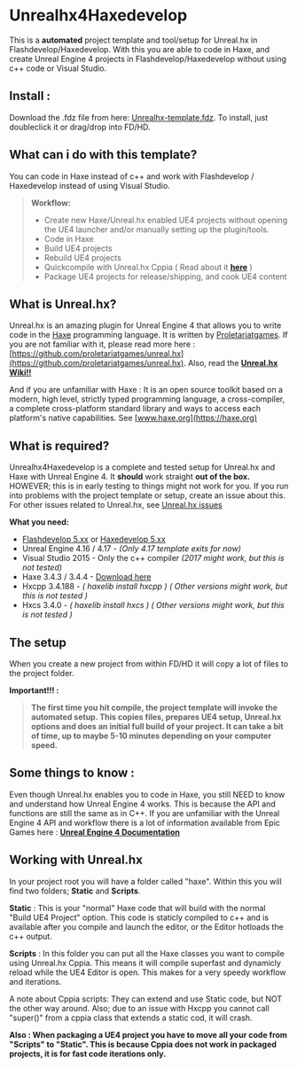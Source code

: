 # Unrealhx4Haxedevelop

This is a **automated** project template and tool/setup for Unreal.hx in Flashdevelop/Haxedevelop. With this you are able to code in Haxe, and create Unreal Engine 4 projects in Flashdevelop/Haxedevelop without using c++ code or Visual Studio.

## Install :
Download the .fdz file from here:
[Unrealhx-template.fdz](https://github.com/datee/Unrealhx4Haxedevelop/raw/master/Unrealhx-template.fdz).
To install, just doubleclick it or drag/drop into FD/HD.

## What can i do with this template?
You can code in Haxe instead of c++ and work with Flashdevelop / Haxedevelop instead of using Visual Studio.

> **Workflow:**
>- Create new Haxe/Unreal.hx enabled UE4 projects without opening the UE4 launcher and/or manually setting up the plugin/tools.
>- Code in Haxe
>- Build UE4 projects
>- Rebuild UE4 projects
>- Quickcompile with Unreal.hx Cppia ( Read about it [**here**](https://github.com/proletariatgames/unreal.hx/wiki/Faster-compiler-iteration-with-cppia) )
>- Package UE4 projects for release/shipping, and cook UE4 content
 
## What is Unreal.hx?
Unreal.hx is an amazing plugin for Unreal Engine 4 that allows you to write code in the [Haxe](https://haxe.org) programming language. It is written by [Proletariatgames](http://proletariat.com/).
If you are not familiar with it, please read more here : [https://github.com/proletariatgames/unreal.hx](https://github.com/proletariatgames/unreal.hx). 
Also, read the [**Unreal.hx Wiki!!**](https://github.com/proletariatgames/unreal.hx/wiki)

And if you are unfamiliar with Haxe : It is an open source toolkit based on a modern, high level, strictly typed programming language, a cross-compiler, a complete cross-platform standard library and ways to access each platform's native capabilities. See [www.haxe.org](https://haxe.org)


## What is required?
Unrealhx4Haxedevelop is a complete and tested setup for Unreal.hx and Haxe with Unreal Engine 4. It **should** work straight **out of the box.** HOWEVER; this is in early testing to things might not work for you. If you run into problems with the project template or setup, create an issue about this. For other issues related to Unreal.hx, see [Unreal.hx issues](https://github.com/proletariatgames/unreal.hx/issues)

**What you need:**
- [Flashdevelop 5.xx](http://www.flashdevelop.org/) or [Haxedevelop 5.xx](http://haxedevelop.org/)
- Unreal Engine 4.16 / 4.17 - *(Only 4.17 template exits for now)*
- Visual Studio 2015 - Only the c++ compiler *(2017 might work, but this is not tested)*
- Haxe 3.4.3 / 3.4.4 - [Download here](https://haxe.org/download/)
- Hxcpp 3.4.188 - *( haxelib install hxcpp )* *( Other versions might work, but this is not tested )*
- Hxcs 3.4.0 - *( haxelib install hxcs )* *( Other versions might work, but this is not tested )*


## The setup
When you create a new project from within FD/HD it will copy a lot of files to the project folder.

**Important!!! :**
> **The first time you hit compile, the project template will invoke the automated setup. This copies files, prepares UE4 setup, Unreal.hx options and does an initial full build of your project. It can take a bit of time, up to maybe 5-10 minutes depending
> on your computer speed.**


## Some things to know :
Even though Unreal.hx enables you to code in Haxe, you still NEED to know and understand how Unreal Engine 4 works. This is because the API and functions are still the same as in C++.
If you are unfamiliar with the Unreal Engine 4 API and workflow there is a lot of information available from Epic Games here : **[Unreal Engine 4 Documentation](https://docs.unrealengine.com/latest/INT/)**

## Working with Unreal.hx
In your project root you will have a folder called "haxe". Within this you will find two folders; **Static** and **Scripts**.

**Static** : This is your "normal" Haxe code that will build with the normal "Build UE4 Project" option. This code is staticly compiled to c++ and is available after you compile and launch the editor, or the Editor hotloads the c++ output.

**Scripts** : In this folder you can put all the Haxe classes you want to compile using Unreal.hx Cppia. This means it will compile superfast and dynamicly reload while the UE4 Editor is open. This makes for a very speedy workflow and iterations. 

A note about Cppia scripts: They can extend and use Static code, but NOT the other way around. Also; due to an issue with Hxcpp you cannot call "super()" from a cppia class that extends a static cod, it will crash. 

**Also : When packaging a UE4 project you have to move all your code from "Scripts" to "Static". This is because Cppia does not work in packaged projects, it is for fast code iterations only.**
